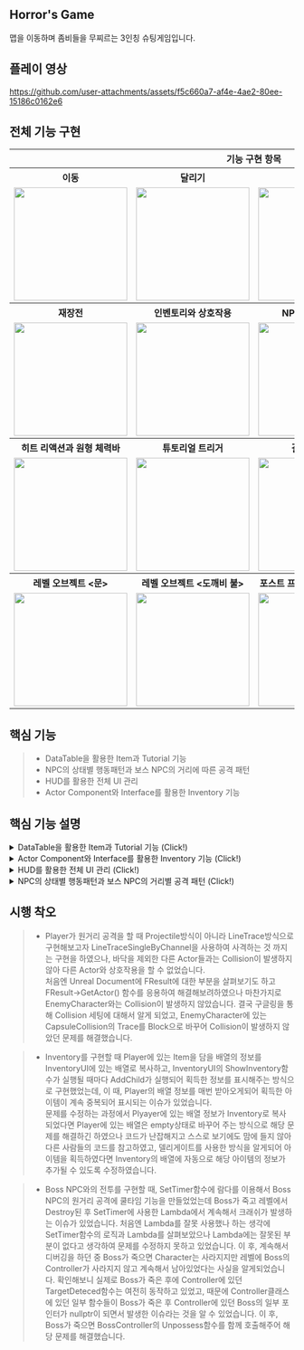 Horror's Game
-
맵을 이동하며 좀비들을 무찌르는 3인칭 슈팅게임입니다.

플레이 영상
-
https://github.com/user-attachments/assets/f5c660a7-af4e-4ae2-80ee-15186c0162e6




전체 기능 구현
-
<table>
  <tr>
    <th colspan = "4">기능 구현 항목</th>
  </tr>
  <tr>
    <th>이동</th>
    <th>달리기</th>
    <th>조준</th>
    <th>사격</th>
  </tr>
  <tr>
    <td><img src = "https://github.com/user-attachments/assets/1af7edfc-939b-41b0-afa7-d874ea87da34" width = "200" heigh = "150"></td>
    <td><img src = "https://github.com/user-attachments/assets/1d0033b9-33a4-40e3-8c9f-0de0a14c8903" width = "200" heigh = "150"></td>
    <td><img src = "https://github.com/user-attachments/assets/8b5355f4-b95a-45a2-a6ee-24bdd15bc133" width = "200" heigh = "150"></td>
    <td><img src = "https://github.com/user-attachments/assets/6dd322c9-5d44-4b05-8ec6-423c6972ab4c" width = "200" heigh = "150"></td>
  </tr>
   <tr>
    <th>재장전</th>
    <th>인벤토리와 상호작용</th>
    <th>NPC 상태별 패턴</th>
    <th>NPC 거리별 패턴</th>
  </tr>
  <tr>
    <td><img src = "https://github.com/user-attachments/assets/7c31e4ec-1c07-4263-8699-792856c3c2da" width = "200" heigh = "150"></td>
    <td><img src = "https://github.com/user-attachments/assets/087e7fa1-5028-4b81-96e8-8ad277d1deda" width = "200" heigh = "150"></td>
    <td><img src = "https://github.com/user-attachments/assets/0903da17-99f3-4dcf-98b3-124d17400f14" width = "200" heigh = "150"></td>
    <td><img src = "https://github.com/user-attachments/assets/ff23c1b4-712b-4bc5-a306-0fe5048c75f4" width = "200" heigh = "150"></td>
  </tr>
   <tr>
    <th>히트 리액션과 원형 체력바</th>
    <th>튜토리얼 트리거</th>
    <th>결과 화면 UI</th>
    <th></th>
  </tr>
  <tr>
    <td><img src = "https://github.com/user-attachments/assets/77a1bc56-7394-4e58-8aff-3bd5024b9f86" width = "200" heigh = "150"></td>
    <td><img src = "https://github.com/user-attachments/assets/5bd25b9d-eaa7-4ca2-8069-b9b835d8254e" width = "200" heigh = "150"></td>
    <td><img src = "https://github.com/user-attachments/assets/8fc87a91-791b-4eee-822a-55862598daf0" width = "200" heigh = "150"></td>
    <td></td>
  </tr>
   <tr>
    <th>레벨 오브젝트 <문></th>
    <th>레벨 오브젝트 <도깨비 불></th>
    <th>포스트 프로세스 볼륨 <안개></th>
    <th></th>
  </tr>
  <tr>
    <td><img src = "https://github.com/user-attachments/assets/d0081894-e4ff-48ff-9d3f-840382566ba4" width = "200" heigh = "150"></td>
    <td><img src = "https://github.com/user-attachments/assets/416a295c-0af3-45ed-b5b6-a3de1f01ad27" width = "200" heigh = "150"></td>
    <td><img src = "https://github.com/user-attachments/assets/8757b28e-6196-41e0-99ee-64858a570d3a" width = "200" heigh = "150"></td>
    <td></td>
  </tr>
</table>

핵심 기능
-
> - DataTable을 활용한 Item과 Tutorial 기능
> - NPC의 상태별 행동패턴과 보스 NPC의 거리에 따른 공격 패턴
> - HUD를 활용한 전체 UI 관리
> - Actor Component와 Interface를 활용한 Inventory 기능

핵심 기능 설명
-

<details>
	<summary>DataTable을 활용한 Item과 Tutorial 기능 (Click!)</summary>
<p>
	
> ### DataTable을 활용한 Item과 Tutorial 기능 ###
> - 빈 클래스에 데이터로 활용할 변수들을 struct로 묶어 선언해주었습니다. 그리고, 에디터에서 데이터 테이블 에셋으로 사용하기 위해 #include "Engine/DataTable.h"를 추가해주었습니다.
<pre>
  <code>
#pragma once

#include "CoreMinimal.h"
#include "Engine/DataTable.h"
======================= ItemStruct.h =======================
UENUM()
enum class EItemType : uint8
{
	Armor UMETA(DisplayName = "Armor"),
	Weapon UMETA(DisplayName = "Weapon"),
	Coin UMETA(DisplayName = "Coin"),
	Consumable UMETA(DisplayName = "Consumable")
};

USTRUCT()
struct FItemTextData
{
	GENERATED_USTRUCT_BODY()

	UPROPERTY(EditAnywhere)
	FString Name;

	UPROPERTY(EditAnywhere)
	FString Description;
};

USTRUCT()
struct FItemAssetData
{
	GENERATED_USTRUCT_BODY()

	UPROPERTY(EditAnywhere)
	UTexture2D *Icon;

	UPROPERTY(EditAnywhere)
	UStaticMesh *Mesh;
};

USTRUCT(BlueprintType)
struct FItemData : public FTableRowBase
{
	GENERATED_USTRUCT_BODY()

	UPROPERTY(EditAnywhere, Category = "ItemData")
	int32 Amount;

	UPROPERTY(EditAnywhere, Category = "ItemData")
	FName ID;

	UPROPERTY(EditAnywhere, Category = "ItemData")
	EItemType ItemType;

	UPROPERTY(EditAnywhere, Category = "ItemData")
	FItemTextData TextData;

	UPROPERTY(EditAnywhere, Category = "ItemData")
	FItemAssetData AssetData;
};
======================= ItemStruct.h =======================
	  
======================= TutorialStruct.h =======================
USTRUCT(BlueprintType)
struct FTutorialData : public FTableRowBase
{
	GENERATED_USTRUCT_BODY()

	UPROPERTY(EditAnywhere)
	FString Title;

	UPROPERTY(EditAnywhere)
	FString Description;
};
======================= TutorialStruct.h =======================
  </code>
</pre>
> - 그리고, UObject타입의 클래스를 하나 더 생성하여 위 정보들을 각각 ItemBase와 TutorialBase라는 이름으로 복사해주었습니다. 
> - 앞 서 만들었던 ItemStruct와 TutorialStruct 만으로도 테이블 에셋과 바인딩하여 사용할 수는 있었지만, Item의 경우 게임에서 내 임의의 변수의 값이 바뀌게 될 경우(예를 들어 아이템을 획득한 후 아이템을 사용해서 아이템의 수량이 줄었을 때) 테이블에 있는 값까지 변경되는 이슈가 생겨 복사본을 만들어 테이블에 입력한 값은 변경되지 않도록 해주었습니다.
<pre>
  <code>
======================= ItemStruct.h =======================
#pragma once

#include "CoreMinimal.h"
#include "Data/ItemStruct.h"
#include "ItemBase.generated.h"


class UInventoryComponent;

UCLASS()
class UE5_HORRORSGAME_API UItemBase : public UObject
{
	GENERATED_BODY()
	
public:
	// ===========================================================
	// =                  Variable / Property		     =
	// ===========================================================
	UPROPERTY()
	UInventoryComponent *OwningInventory;

	UPROPERTY(VisibleAnywhere, Category = "ItemData")
	int32 Amount;

	UPROPERTY(VisibleAnywhere, Category = "ItemData")
	FName ID;

	UPROPERTY(VisibleAnywhere, Category = "ItemData")
	EItemType ItemType;

	UPROPERTY(VisibleAnywhere, Category = "ItemData")
	FItemTextData TextData;

	UPROPERTY(VisibleAnywhere, Category = "ItemData")
	FItemAssetData AssetData;
		
	// ===========================================================
	// =			 Functionary	   		     = 
	// ===========================================================
	UItemBase();

	UItemBase *CreateItemCopy() const;

	UFUNCTION(Category = "Item")
	virtual void Use(class APlayerCharacter *Character);

protected:
	bool operator== (const FName &OtherID)
	{
		return this->ID == OtherID;
	}
};

	  
======================= TutorialStruct.h =======================
#pragma once

#include "CoreMinimal.h"
#include "Data/TutorialStruct.h"
#include "TutorialBase.generated.h"

UCLASS()
class UE5_HORRORSGAME_API UTutorialBase : public UObject
{
	GENERATED_BODY()
public:
	// ===========================================================
	// =                  Variable / Property		     =
	// ===========================================================
	FTutorialData TutorialData;



	// ===========================================================
	// =			Functionary	   		     = 
	// ===========================================================
	UTutorialBase();
};
  </code>
</pre>
> - 이 후, 캐릭터와 실제로 인터렉션 하게되는 액터인 PickupItem과 TutorialTrigger를 만들어 UDataTable에 있는 FindRow함수를 사용하여 데이터테이블의 행을 가져오고, NewObject함수를 사용해서 테이블의 데이터를 아이템에 바인딩해주었습니다.
> - Item의 경우 실제 업무를 하게되었을 때, 기획자들이 레벨에 아이템을 배치할 경우 Item에 설정한 데이터에 맞게 외형이 즉시 변경되어 보일 수 있도록 PostEditChangeProperty함수를 사용하여 아이템의 Mesh를 연결해주었습니다. 
<pre>
  <code>
======================= PickUpItem.cpp =======================
	  
#include "Object/Item/PickUpItem.h"
#include "Object/Item/ItemBase.h"

void APickUpItem::BeginPlay()
{
	Super::BeginPlay();

	InitializePickUp(UItemBase::StaticClass());
	HUD = Cast<AHorrorsHUD>(GetWorld()->GetFirstPlayerController()->GetHUD());
	
	CollisionSphere->OnComponentBeginOverlap.AddDynamic(this, &APickUpItem::OnOverlapBegin);
	CollisionSphere->OnComponentEndOverlap.AddDynamic(this, &APickUpItem::OnOverlapEnd);
}

void APickUpItem::InitializePickUp(const TSubclassOf<UItemBase> BaseClass)
{
	if (ItemDataTable && !DesiredItemID.IsNone())
	{
		const FItemData *ItemData = ItemDataTable->FindRow<FItemData>(DesiredItemID, DesiredItemID.ToString());

		ItemReference = NewObject<UItemBase>(this, BaseClass);
		
		ItemReference->ID = ItemData->ID;
		ItemReference->Amount = ItemData->Amount;
		ItemReference->ItemType = ItemData->ItemType;
		ItemReference->TextData = ItemData->TextData;
		ItemReference->AssetData = ItemData->AssetData;

		ItemMesh->SetStaticMesh(ItemData->AssetData.Mesh);
	}
}

void APickUpItem::PostEditChangeProperty(FPropertyChangedEvent &PropertyChangedEvent)
{
	Super::PostEditChangeProperty(PropertyChangedEvent);

	const FName ChangedPropertyName = PropertyChangedEvent.Property ? PropertyChangedEvent.Property->GetFName() : NAME_None;

	if (ChangedPropertyName == GET_MEMBER_NAME_CHECKED(APickUpItem, DesiredItemID))
	{
		if (ItemDataTable)
		{
			const FString ContextString{ DesiredItemID.ToString() };

			if (const FItemData *ItemData = ItemDataTable->FindRow<FItemData>(DesiredItemID, DesiredItemID.ToString()))
			{
				ItemMesh->SetStaticMesh(ItemData->AssetData.Mesh);
			}
		}
	}
}

======================= PickUpItem.cpp =======================
				
#include "Object/TutorialTrigger.h"
#include "Object/TutorialBase.h"
				
void ATutorialTrigger::BeginPlay()
{
	Super::BeginPlay();
	CollisionBox->OnComponentBeginOverlap.AddDynamic(this, &ATutorialTrigger::OnOverlapBegin);
	CollisionBox->OnComponentEndOverlap.AddDynamic(this, &ATutorialTrigger::OnOverlapEnd);

	InitializeTutorial(UTutorialBase::StaticClass());
}

void ATutorialTrigger::InitializeTutorial(TSubclassOf<UTutorialBase> BaseClass)
{
	if (TutorialDataTable && !DesiredTutoName.IsNone())
	{
		const FTutorialData *TutoData = TutorialDataTable->FindRow<FTutorialData>(DesiredTutoName, DesiredTutoName.ToString());

		TutorialReference = NewObject<UTutorialBase>(this, BaseClass);

		TutorialReference->TutorialData.Title = TutoData->Title;
		TutorialReference->TutorialData.Description = TutoData->Description;
	}
}
				
  </code>
</pre>

</p>
</details>


<details>
	<summary>Actor Component와 Interface를 활용한 Inventory 기능 (Click!)</summary>
	<p>

  > ### Actor Component와 Interface를 활용한 Inventory 기능 ###
> - Inventory기능을 구현할 때, Unreal Interface와 Actor Component를 사용해서 클래스간의 유연성과 기능의 확장성을 고려하여 구현하였습니다.
> - InteractionInterface에 Interaction함수를 순수가상함수로 만들어 해당 클래스를 상속받는 클래스에서 override하여 사용하였습니다.
> - 이후, PlayerCharacter에서 LineTrace기능을 사용하여 PickUpItem의 미리 생성해둔 CollisionSphere에 Hit했을 경우 HitResult에 GetActor함수를 InteractionInterface로 형변환하여 Interaction함수를 호출해주었습니다.
<pre>
  <code>

======================= InteractionInterface.h =======================
#pragma once

#include "CoreMinimal.h"
#include "UObject/Interface.h"
#include "InteractionInterface.generated.h"

UINTERFACE(MinimalAPI)
class UInteractionInterface : public UInterface
{
	GENERATED_BODY()
};

class UE5_HORRORSGAME_API IInteractionInterface
{
	GENERATED_BODY()

public:
	EInteractionType InteractionType;

	virtual void Interaction(class APlayerCharacter *Player) = 0;
};

======================= PlayerCharacter.cpp =======================

void APlayerCharacter::Interaction()
{
	FVector TraceStart{ GetPawnViewLocation() + FVector(5.0f, 8.0f, 10.0f)};
	FVector TraceEnd{ TraceStart + (GetViewRotation().Vector() * InteractionCheckDistance) };
	
	FCollisionQueryParams QueryParams;
	QueryParams.AddIgnoredActor(this);
	
	FHitResult TraceHit;

	if (GetWorld()->LineTraceSingleByChannel(TraceHit, TraceStart, TraceEnd, ECollisionChannel::ECC_GameTraceChannel2, QueryParams))
	{
		if (TraceHit.bBlockingHit)
		{
			if (auto item = Cast<APickUpItem>(TraceHit.GetActor()))
			{
				InteractableInterface = TraceHit.GetActor();
				InteractableInterface->Interaction(this);
			}
			if (auto Devie = Cast<AInteractionDoor>(TraceHit.GetActor()))
			{
				InteractableInterface = TraceHit.GetActor();
				InteractableInterface->Interaction(this);
			}
			if (auto Device = Cast<AInteractionDoorSingle>(TraceHit.GetActor()))
			{
				InteractableInterface = TraceHit.GetActor();
				InteractableInterface->Interaction(this);
			}
		}
	}
}

======================= PickUpItem.cpp =======================
				
void APickUpItem::Interaction(class APlayerCharacter *Player)
{
	if (Player)
	{
		TakePickUp(Player);
	}
}

void APickUpItem::TakePickUp(APlayerCharacter *Taker)
{
	if (!IsPendingKillPending())
	{
		if (ItemReference)
		{
			if (UInventoryComponent *PlayerInventory = Taker->GetInventory())
			{
				PlayerInventory->AddItem(ItemReference);
				Destroy();
			}
		}
	}
}
  </code>
</pre>

> - 그리고, ActorComponent클래스를 만들어 Inventory 기능을 구현하고 PlayerCharacter에 컴포넌트를 추가하였습니다.
<pre>
 <code>
#pragma once

#include "CoreMinimal.h"
#include "Components/ActorComponent.h"
#include "InventoryComponent.generated.h"

class UItemBase;
class AHorrorsHUD;

DECLARE_MULTICAST_DELEGATE(FOnInventoryUpdate);

UCLASS( ClassGroup=(Custom), meta=(BlueprintSpawnableComponent) )
class UE5_HORRORSGAME_API UInventoryComponent : public UActorComponent
{
	GENERATED_BODY()
public:
	// ===========================================================
	// =                  Variable / Property   		     =
	// ===========================================================
	
	// 델리게이트 인벤토리 내용 업데이트용
	FOnInventoryUpdate OnInventoryUpdated;

	// ===========================================================
	// =		        Functionary			     = 
	// ===========================================================
	UInventoryComponent();

	UFUNCTION(Category = "Inventory")
	FORCEINLINE TArray<UItemBase *> GetItemInventory()const { return ItemInventory; };

	UFUNCTION(Category = "Inventory")
	FORCEINLINE int32 GetCoinInventory() const { return CoinInventory; }

	UFUNCTION(Category = "Inventory")
	void AddItem(UItemBase *Item);

protected:
	// ===========================================================
	// =                  Variable / Property		     =
	// ===========================================================

	UPROPERTY(EditInstanceOnly, Category = "Inventory")
	int32 InventorySlotCapacity;

	UPROPERTY(VisibleAnywhere, Category = "Inventory")
	int32 CoinInventory;

	UPROPERTY(VisibleAnywhere, Category = "Inventory")
	TArray<TObjectPtr<UItemBase>> ItemInventory;

	AHorrorsHUD *UIComp;

	// ===========================================================
	// =			Functionary			     = 
	// ===========================================================
	virtual void BeginPlay() override;
	virtual void TickComponent(float DeltaTime, ELevelTick TickType, FActorComponentTickFunction *ThisTickFunction) override;
};
 </code>
</pre>

	</p>
</details>

<details>
	<summary>HUD를 활용한 전체 UI 관리 (Click!)</summary>
	<p>
		
> ### HUD를 활용한 전체 UI 관리 ###
> - 게임 내 모든 UI를 HUD에서 처음으로 생성하고 관리될 수 있도록 구현했습니다.
> - HUD의 BeginPlay함수에서 게임 내 모든 UI들을 생성하고 세팅해주었습니다.
<pre>
  <code>
======================= AHorrorsHUD.h =======================
UCLASS()
class UE5_HORRORSGAME_API AHorrorsHUD : public AHUD
{
	GENERATED_BODY()
public:
	// ===========================================================
	// =                  Variable / Property		     =
	// ===========================================================
	UPROPERTY(EditDefaultsOnly, Category = "Widgets")
	TSubclassOf<UInGameHUD> InGameHUD;

	UPROPERTY(EditDefaultsOnly, Category = "Widgets")
	TSubclassOf<UInventory> Inventory;

	UPROPERTY(EditDefaultsOnly, Category = "Widgets")
	TSubclassOf<UGameResult> Result;

	UPROPERTY(EditDefaultsOnly, Category = "Widgets")
	TSubclassOf<UTutorialWidget> TutorialUI;

	UPROPERTY(EditDefaultsOnly, Category = "Widgets")
	TSubclassOf<UBossHealthBar> BossHealthUI;

	UPROPERTY(EditDefaultsOnly, Category = "Widgets")
	TSubclassOf<UGameQuestUI> QuestUI;

	bool bIsMenuVisible;
	bool bIsShowingResult;
	// ===========================================================
	// =			  Functionary	   		     = 
	// ===========================================================
	AHorrorsHUD();

	void DisplayMenu();
	void HideMenu();

	void ToggleMenu();

	void ShowResult(FString Text);

	void HideResult();

	UFUNCTION(BlueprintCallable)
	UInGameHUD* GetInGameHUDWidget() { return InGameHUDWidget; }

protected:
	// ===========================================================
	// =                  Variable / Property		     =
	// ===========================================================
	UPROPERTY()
	UInGameHUD *InGameHUDWidget;

	UPROPERTY()
	UInventory *InventoryWidget;

	UPROPERTY()
	UGameResult *GameResultWidget;

	UPROPERTY()
	UTutorialWidget *TutorialWidget;

	UPROPERTY()
	UBossHealthBar *BossHealth;

	UPROPERTY()
	UGameQuestUI *QuestUIWidget;
	// ===========================================================
	// =			 Functionary	   		     = 
	// ===========================================================
	virtual void BeginPlay()override;

};

======================= AHorrorsHUD.cpp =======================
void AHorrorsHUD::BeginPlay()
{
	Super::BeginPlay();
	if (InGameHUD)
	{
		InGameHUDWidget = CreateWidget<UInGameHUD>(GetWorld(), InGameHUD);
		InGameHUDWidget->AddToViewport();
		InGameHUDWidget->SetVisibility(ESlateVisibility::Visible);
	}
	if (Inventory)
	{
		InventoryWidget = CreateWidget<UInventory>(GetWorld(), Inventory);
		InventoryWidget->AddToViewport();
		InventoryWidget->SetVisibility(ESlateVisibility::Collapsed);
	}

	if (Result)
	{
		GameResultWidget = CreateWidget<UGameResult>(GetWorld(), Result);
		GameResultWidget->SetVisibility(ESlateVisibility::Collapsed);
	}

	if (TutorialUI)
	{
		TutorialWidget = CreateWidget<UTutorialWidget>(GetWorld(), TutorialUI);
		TutorialWidget->AddToViewport();
		TutorialWidget->SetVisibility(ESlateVisibility::Collapsed);
	}

	if (BossHealthUI)
	{
		BossHealth = CreateWidget<UBossHealthBar>(GetWorld(), BossHealthUI);
		BossHealth->AddToViewport();
		BossHealth->SetVisibility(ESlateVisibility::Collapsed);
	}
	if (QuestUI)
	{
		QuestUIWidget = CreateWidget<UGameQuestUI>(GetWorld(), QuestUI);
		QuestUIWidget->AddToViewport();
		QuestUIWidget->SetVisibility(ESlateVisibility::Collapsed);
	}
}
  </code>
</pre>
> 이 후, 각 UI들을 상황에 맞게 Visibility 상태를 변경해주는 것으로 구현했습니다.

	</p>
</details>

<details>
	<summary>NPC의 상태별 행동패턴과 보스 NPC의 거리별 공격 패턴 (Click!)</summary>
	<p>
		
> ### NPC의 상태별 행동패턴과 보스 NPC의 거리별 공격 패턴 ###
> - NPC와의 전투를 구현할 때, 상태별 행동 패턴과 거리별 행동패턴으로 나누어 구현해보았습니다.
> - 우선, 상태별 패턴은 NPC의 AIController에서 만들었던 Perception System을 활용하여 NPC가 PlayerCharacter를 발견했을 때와 발견하지 못했을 때로 나누어 주었습니다.
<pre>
  <Code>
======================= AHorrorsHUD.cpp =======================
	  
void AAI_Controller::SetupPerceptionSystem()
{
	SightConfig = CreateDefaultSubobject<UAISenseConfig_Sight>(TEXT("Sight Config"));
	if (SightConfig)
	{
		SetPerceptionComponent(*CreateDefaultSubobject<UAIPerceptionComponent>(TEXT("Perception Component")));

		SightConfig->SightRadius = 500.0f;
		SightConfig->LoseSightRadius = SightConfig->SightRadius + 25.0f;
		SightConfig->PeripheralVisionAngleDegrees = 90.0f;
		SightConfig->SetMaxAge(5.0f);
		SightConfig->AutoSuccessRangeFromLastSeenLocation = 520.f;

		SightConfig->DetectionByAffiliation.bDetectEnemies = true;
		SightConfig->DetectionByAffiliation.bDetectFriendlies = true;
		SightConfig->DetectionByAffiliation.bDetectNeutrals = true;

		GetPerceptionComponent()->SetDominantSense(*SightConfig->GetSenseImplementation());
		GetPerceptionComponent()->OnTargetPerceptionUpdated.AddDynamic(this, &AAI_Controller::OnTargetDetected);
		GetPerceptionComponent()->ConfigureSense(*SightConfig);
	}
}

void AAI_Controller::OnTargetDetected(AActor *Actor, FAIStimulus const Stimulus)
{
	if (auto *const ch = Cast<APlayerCharacter>(Actor))
	{
		GetBlackboardComponent()->SetValueAsBool("CanSeePlayer", Stimulus.WasSuccessfullySensed());
	}
}
  </Code>
</pre>
> - UNavigationSystemV1에 있는 GetCurrent함수를 사용하여 현재 위치를 저장해주었고, GetRandomPointInNavigableRadius 함수를 사용하여 특정한 범위내에서 랜덤하게 위치를 찾도록 구현해주었습니다.
> - 이 후, NPC가 PlayerCharacter를 발견하지 못했다면 FindRandomLocation -> MoveTo -> Wait 순으로 반복될 수 있도록 Sequence노드로 연결하여 구현하였습니다.
<pre>
  <code>
======================= BTTask_FindRandomLocation.cpp =======================
EBTNodeResult::Type UBTTask_FindRandomLocation::ExecuteTask(UBehaviorTreeComponent &OwnerComp, uint8 *NodeMemory)
{
	if (AAI_Controller *const Controll = Cast<AAI_Controller>(OwnerComp.GetAIOwner()))
	{
		if (auto *const NPC = Controll->GetPawn())
		{
			FVector const Origin = NPC->GetActorLocation();
			if (auto* const NavSys = UNavigationSystemV1::GetCurrent(GetWorld()))
			{
				FNavLocation Loc;
				if (NavSys->GetRandomPointInNavigableRadius(Origin, SearchRadius, Loc))
				{
					OwnerComp.GetBlackboardComponent()->SetValueAsVector(GetSelectedBlackboardKey(), Loc.Location);
				}

				FinishLatentTask(OwnerComp, EBTNodeResult::Succeeded);
				return EBTNodeResult::Succeeded;
			}
		}
	}
	return EBTNodeResult::Failed;
}
  </code>
</pre>

![스크린샷 2024-09-02 145103](https://github.com/user-attachments/assets/ba149f08-e1a6-4140-b36b-4a1bb17d5271)

> - NPC가 PlayerCharacter를 발견했다면 기존 랜덤하게 방향으로 찾아 이동하는 상태에서 벗어나 PlayerCharacter의 위치로 이동 할 수 있도록, FindPlayerLocation노드를 만들어 주었습니다.
> - 이 역시, Sequence노드로 연결하여 FindPlayerLocation -> MoveTo -> Wait의 행동을 반복하게끔 구현하였습니다.
> - 또한, MoveTo로 이동을 설정 할 경우 PlayerCharacter의 위치를 최초 한번만 탐색하여 해당 위치로 이동하는 현상이 있었습니다. 개인적으로는 NPC가 PlayerCharacter를 발견하고 해당 위치로 이동하는 동안 PlayerCharacter가 움직이면 바뀐 위치로 따라서 이동하게 구현하고 싶었기에 ChasingPlayer노드를 별도로 만들어 UAIBlueprintHelperLibrary에 있는 SimpleMoveToLocation노드를 사용하여 계속해서 Player의 위치를 업데이트하여 이동할 수 있도록 하였고, 비헤이비어트리 역시 FindPlayerLocation -> MoveTo -> Wait으로 변경해주었습니다.

<pre>
  <code>
======================= BTTask_FindPlayerLocation.cpp =======================
EBTNodeResult::Type UBTTask_FindPlayerLocation::ExecuteTask(UBehaviorTreeComponent &OwnerComp, uint8 *NodeMemory)
{
	if (auto *const Player = UGameplayStatics::GetPlayerCharacter(GetWorld(), 0))
	{
		auto const PlayerLocation = Player->GetActorLocation();
		if (SearchRandom)
		{
			FNavLocation Loc;

			if (auto *const NavSys = UNavigationSystemV1::GetCurrent(GetWorld()))
			{
				if (NavSys->GetRandomPointInNavigableRadius(PlayerLocation, SearchRadius, Loc))
				{
					OwnerComp.GetBlackboardComponent()->SetValueAsVector(GetSelectedBlackboardKey(), Loc.Location);
					FinishLatentTask(OwnerComp, EBTNodeResult::Succeeded);
					return EBTNodeResult::Succeeded;
				}
			}
		}
		else
		{
			OwnerComp.GetBlackboardComponent()->SetValueAsVector(GetSelectedBlackboardKey(), PlayerLocation);
			FinishLatentTask(OwnerComp, EBTNodeResult::Succeeded);
			return EBTNodeResult::Succeeded;
		}
	}
	return EBTNodeResult::Failed;
}

======================= BTTask_ChasingPlayer.cpp =======================	
	  
EBTNodeResult::Type UBTTask_ChasingPlayer::ExecuteTask(UBehaviorTreeComponent &OwnerComp, uint8 *NodeMemory)
{
	if(auto *const Controller = Cast<AAI_Controller>(OwnerComp.GetAIOwner()))
	{
		auto const PlayerLocation = OwnerComp.GetBlackboardComponent()->GetValueAsVector(GetSelectedBlackboardKey());
		
		UAIBlueprintHelperLibrary::SimpleMoveToLocation(Controller, PlayerLocation);

		FinishLatentTask(OwnerComp, EBTNodeResult::Succeeded);
		return EBTNodeResult::Succeeded;
	}
	return EBTNodeResult::Failed;
}

  </code>
</pre>

![image](https://github.com/user-attachments/assets/2f44f7ed-df15-4ab5-b13d-4a3a7cc1f21f)
> - 이 후, BT_Service노드를 사용하여 Player가 NPC의 특정 범위 안에 있을 경우 근접 공격을 실행할 수 있도록 구현해주었습니다.

<pre>
  <Code>
======================= BTTask_MeleeAttack.cpp =======================	
	  
EBTNodeResult::Type UBTTask_MeleeAttack::ExecuteTask(UBehaviorTreeComponent &OwnerComp, uint8 *NodeMemory)
{
    auto const OutOfRange = !OwnerComp.GetBlackboardComponent()->GetValueAsBool(GetSelectedBlackboardKey());
    if (OutOfRange)
    {
        FinishLatentTask(OwnerComp, EBTNodeResult::Failed);
        return EBTNodeResult::Failed;
    }

    auto const *const Controller = OwnerComp.GetAIOwner();
    if (auto *const NPC = Cast<AEnemyCharacter>(Controller->GetPawn()))
    {
        if (auto *const iCombat = Cast<IEnemyCombatInterface>(NPC))
        {
            if (MontageHasFinished(NPC))
            {
                iCombat->Execute_MeleeAttack(NPC);
            }
        }
    }
    if (auto *const Boss = Cast<ABossEnemyCharacter>(Controller->GetPawn()))
    {
        if (BossMontageHasFinished(Boss))
        {
            Boss->PlayAttackAnim();
        }
    }
    FinishLatentTask(OwnerComp, EBTNodeResult::Succeeded);
    return EBTNodeResult::Succeeded;
}
	    
bool UBTTask_MeleeAttack::MontageHasFinished(AEnemyCharacter *const NPC)
{
    return NPC->GetMesh()->GetAnimInstance()->Montage_GetIsStopped(NPC->GetAttackMontage());
}

bool UBTTask_MeleeAttack::BossMontageHasFinished(ABossEnemyCharacter *const Boss)
{
    return Boss->GetMesh()->GetAnimInstance()->Montage_GetIsStopped(Boss->GetAttackAnimation());
}

	    
======================= BTService_IsPlayerInMeleeRange.cpp =======================	
void UBTService_IsPlayerInMeleeRange::OnBecomeRelevant(UBehaviorTreeComponent &OwnerComp, uint8 *NodeMemory)
{
	auto const *const Controller = Cast<AAI_Controller>(OwnerComp.GetAIOwner());
	auto const *const NPC = Cast<AEnemyCharacter>(Controller->GetPawn());

	auto const *const Player = UGameplayStatics::GetPlayerCharacter(GetWorld(), 0);

	OwnerComp.GetBlackboardComponent()->SetValueAsBool(GetSelectedBlackboardKey(), NPC->GetDistanceTo(Player) <= MeleeRange);
}
  </Code>
</pre>

![image](https://github.com/user-attachments/assets/a0fe3856-4d87-458e-b2dd-9653e209d725)

> - 보스 NPC의 경우 자기 자신과 PlayerCharacter 간의 거리에 따라 다른 행동을 할 수 있도록 구현하고 쿨타임 시스템 또한 구현해보았습니다.
> - CollTime 기능은 SetTimer함수를 사용하여 구현하였으며, Lambda를 사용했습니다.
<Pre>
  <code>
======================= BTTask_Skill.cpp =======================	
EBTNodeResult::Type UBTTask_Skill::ExecuteTask(UBehaviorTreeComponent &OwnerComp, uint8 *NodeMemory)
{
    auto *const Controller = Cast<ABossEnemyController>(OwnerComp.GetAIOwner());

    auto *const Boss = Cast<ABossEnemyCharacter>(Controller->GetPawn());

    auto *const BossEnemyAnimInstance = Cast<UBossEnemyAnimInstance>(Boss->GetMesh()->GetAnimInstance());

    auto *const Target = Cast<APlayerCharacter>(UGameplayStatics::GetPlayerCharacter(GetWorld(), 0));

    if (!CheckSkill(OwnerComp, Boss, Target, BossEnemyAnimInstance))
    {
        FinishLatentTask(OwnerComp, EBTNodeResult::Failed);
        return EBTNodeResult::Failed;
    }
    else
    {
        AttackSkill(Controller, BossEnemyAnimInstance);
        FinishLatentTask(OwnerComp, EBTNodeResult::Succeeded);
        return EBTNodeResult::Succeeded;
    }
}

void UBTTask_Skill::AttackSkill(ABossEnemyController* const BossController, UBossEnemyAnimInstance* const BossAnim)
{
    BossController->StopMovement();
    BossAnim->DoSkill(SkillDelay);
}

bool UBTTask_Skill::CheckSkill(UBehaviorTreeComponent &TreeComp, ABossEnemyCharacter *const Boss, APlayerCharacter *Player, UBossEnemyAnimInstance *const BossAnimInstance)
{
    if (Boss->GetDistanceTo(Player) >= SkillRange && !BossAnimInstance->GetCoolTime())
    {
        TreeComp.GetBlackboardComponent()->SetValueAsBool(GetSelectedBlackboardKey(), true);
        return true;
    }
    else
    {
        TreeComp.GetBlackboardComponent()->SetValueAsBool(GetSelectedBlackboardKey(), false);
        return false;
    }
    
}
	    
======================= BossEnemyAnimInstance.cpp =======================	
void UBossEnemyAnimInstance::AttackCoolDown(float CoolTime)
{
	if (!bIsCoolTime)
	{
		bIsCoolTime = true;
		GetWorld()->GetTimerManager().SetTimer
		(TimerHandle,
		[this]()
			{
				bIsCoolTime = false;
				GetWorld()->GetTimerManager().ClearTimer(TimerHandle);
			},
		CoolTime,
		false
		);
	}
}
  </code>
</Pre>

	</p>
</details>


시행 착오
-

> - Player가 원거리 공격을 할 때 Projectile방식이 아니라 LineTrace방식으로 구현해보고자 LineTraceSingleByChannel을 사용하여 사격하는 것 까지는 구현을 하였으나, 바닥을 제외한 다른 Actor들과는 Collision이 발생하지 않아 다른 Actor와 상호작용을 할 수 없었습니다.</br>처음엔 Unreal Document에 FResult에 대한 부분을 살펴보기도 하고 FResult->GetActor() 함수를 응용하여 해결해보려하였으나 마찬가지로 EnemyCharacter와는 Collision이 발생하지 않았습니다. 결국 구글링을 통해 Collision 세팅에 대해서 알게 되었고, EnemyCharacter에 있는 CapsuleCollision의 Trace를 Block으로 바꾸어 Collision이 발생하지 않았던 문제를 해결했습니다.

> - Inventory를 구현할 때 Player에 있는 Item을 담을 배열의 정보를 InventoryUI에 있는 배열로 복사하고, InventoryUI의 ShowInventory함수가 실행될 때마다 AddChild가 실행되어 획득한 정보를 표시해주는 방식으로 구현했었는데, 이 때, Player의 배열 정보를 매번 받아오게되어 획득한 아이템이 계속 중복되어 표시되는 이슈가 있었습니다.</br> 문제를 수정하는 과정에서 Plyayer에 있는 배열 정보가 Inventory로 복사 되었다면 Player에 있는 배열은 empty상태로 바꾸어 주는 방식으로 해당 문제를 해결하긴 하였으나 코드가 난잡해지고 스스로 보기에도 맘에 들지 않아 다른 사람들의 코드를 참고하였고, 델리게이트를 사용한 방식을 알게되어 아이템을 획득하였다면 Inventory의 배열에 자동으로 해당 아이템의 정보가 추가될 수 있도록 수정하였습니다.

> - Boss NPC와의 전투를 구현할 때, SetTimer함수에 람다를 이용해서 Boss NPC의 원거리 공격에 쿨타임 기능을 만들었었는데 Boss가 죽고 레벨에서 Destroy된 후 SetTimer에 사용한 Lambda에서 계속해서 크래쉬가 발생하는 이슈가 있었습니다. 처음엔 Lambda를 잘못 사용했나 하는 생각에 SetTimer함수의 로직과 Lambda를 살펴보았으나 Lambda에는 잘못된 부분이 없다고 생각하여 문제를 수정하지 못하고 있었습니다. 이 후, 계속해서 디버깅을 하던 중 Boss가 죽으면 Character는 사라지지만 레벨에 Boss의 Controller가 사라지지 않고 계속해서 남아있었다는 사실을 알게되었습니다. 확인해보니 실제로 Boss가 죽은 후에 Controller에 있던 TargetDeteced함수는 여전히 동작하고 있었고, 때문에 Controller클래스에 있던 일부 함수들이 Boss가 죽은 후 Controller에 있던 Boss의 일부 포인터가 nullptr이 되면서 발생한 이슈라는 것을 알 수 있었습니다. 이 후, Boss가 죽으면 BossController의 Unpossess함수를 함께 호출해주어 해당 문제를 해결했습니다.
